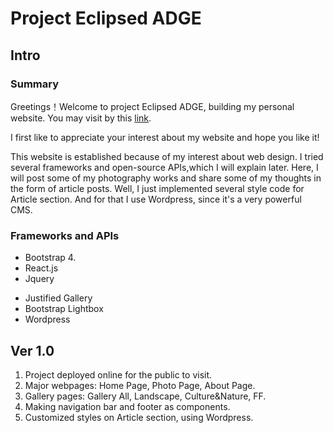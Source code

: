 # Project Eclipsed ADGE

## Intro

### Summary

Greetings！Welcome to project Eclipsed ADGE, building my personal website. You may visit by this
[link](https://eclipsedadge.xyz).

I first like to appreciate your interest about my website and hope you like it!

This website is established because of my interest about web design. I tried several frameworks and open-source APIs,which I will explain later. Here, I will post some of my photography works and share some of my thoughts in the form of article posts.
Well, I just implemented several style code for Article section. And for that I use Wordpress, since it's a very powerful CMS.
### Frameworks and APIs
+ Bootstrap 4.
+ React.js
+ Jquery
* Justified Gallery
* Bootstrap Lightbox
* Wordpress
## Ver 1.0
1. Project deployed online for the public to visit.
2. Major webpages: Home Page, Photo Page, About Page.
3. Gallery pages: Gallery All, Landscape, Culture&Nature, FF.
4. Making navigation bar and footer as components.
5. Customized styles on Article section, using Wordpress.

